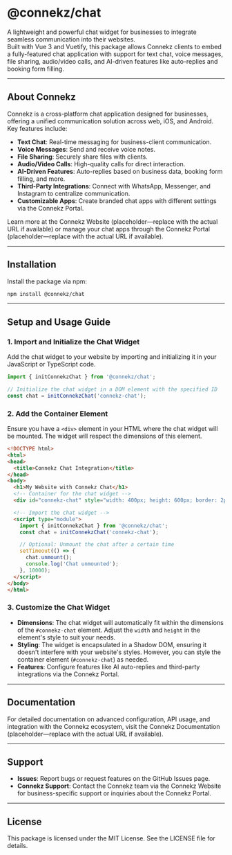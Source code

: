 # @connekz/chat

A lightweight and powerful chat widget for businesses to integrate seamless communication into their websites.  
Built with Vue 3 and Vuetify, this package allows Connekz clients to embed a fully-featured chat application with support for text chat, voice messages, file sharing, audio/video calls, and AI-driven features like auto-replies and booking form filling.

---

## About Connekz

Connekz is a cross-platform chat application designed for businesses, offering a unified communication solution across web, iOS, and Android. Key features include:

- **Text Chat**: Real-time messaging for business-client communication.
- **Voice Messages**: Send and receive voice notes.
- **File Sharing**: Securely share files with clients.
- **Audio/Video Calls**: High-quality calls for direct interaction.
- **AI-Driven Features**: Auto-replies based on business data, booking form filling, and more.
- **Third-Party Integrations**: Connect with WhatsApp, Messenger, and Instagram to centralize communication.
- **Customizable Apps**: Create branded chat apps with different settings via the Connekz Portal.

Learn more at the Connekz Website (placeholder—replace with the actual URL if available) or manage your chat apps through the Connekz Portal (placeholder—replace with the actual URL if available).

---

## Installation

Install the package via npm:

```bash
npm install @connekz/chat
```

---

## Setup and Usage Guide

### 1. Import and Initialize the Chat Widget

Add the chat widget to your website by importing and initializing it in your JavaScript or TypeScript code.

```javascript
import { initConnekzChat } from '@connekz/chat';

// Initialize the chat widget in a DOM element with the specified ID
const chat = initConnekzChat('connekz-chat');
```

### 2. Add the Container Element

Ensure you have a `<div>` element in your HTML where the chat widget will be mounted. The widget will respect the dimensions of this element.

```html
<!DOCTYPE html>
<html>
<head>
  <title>Connekz Chat Integration</title>
</head>
<body>
  <h1>My Website with Connekz Chat</h1>
  <!-- Container for the chat widget -->
  <div id="connekz-chat" style="width: 400px; height: 600px; border: 2px solid black;"></div>

  <!-- Import the chat widget -->
  <script type="module">
    import { initConnekzChat } from '@connekz/chat';
    const chat = initConnekzChat('connekz-chat');

    // Optional: Unmount the chat after a certain time
    setTimeout(() => {
      chat.unmount();
      console.log('Chat unmounted');
    }, 10000);
  </script>
</body>
</html>
```

### 3. Customize the Chat Widget

- **Dimensions**: The chat widget will automatically fit within the dimensions of the `#connekz-chat` element. Adjust the `width` and `height` in the element's style to suit your needs.
- **Styling**: The widget is encapsulated in a Shadow DOM, ensuring it doesn't interfere with your website's styles. However, you can style the container element (`#connekz-chat`) as needed.
- **Features**: Configure features like AI auto-replies and third-party integrations via the Connekz Portal.

---

## Documentation

For detailed documentation on advanced configuration, API usage, and integration with the Connekz ecosystem, visit the Connekz Documentation (placeholder—replace with the actual URL if available).

---

## Support

- **Issues**: Report bugs or request features on the GitHub Issues page.
- **Connekz Support**: Contact the Connekz team via the Connekz Website for business-specific support or inquiries about the Connekz Portal.

---

## License

This package is licensed under the MIT License. See the LICENSE file for details.
